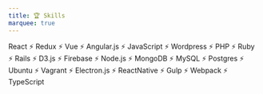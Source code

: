 ```yaml
---
title: 🏆 Skills
marquee: true
---
```


React ⚡ Redux ⚡ Vue ⚡ Angular.js ⚡ JavaScript ⚡ Wordpress ⚡ PHP ⚡ Ruby ⚡ Rails ⚡ D3.js ⚡ Firebase ⚡ Node.js ⚡ MongoDB ⚡ MySQL ⚡ Postgres ⚡ Ubuntu ⚡ Vagrant ⚡ Electron.js ⚡ ReactNative ⚡ Gulp ⚡ Webpack ⚡ TypeScript